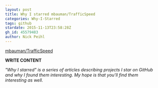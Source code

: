 ```yaml
---
layout: post
title: Why I starred mbauman/TrafficSpeed
categories: Why-I-Starred
tags: github
stardate: 2015-11-13T23:58:28Z
gh_id: 45579483
author: Nick Peihl
---
```


[mbauman/TrafficSpeed](star.repo.html_url)

**WRITE CONTENT**

*"Why I starred" is a series of articles describing projects I star on GitHub and why I found them interesting. My hope is that you'll find them interesting as well.*

